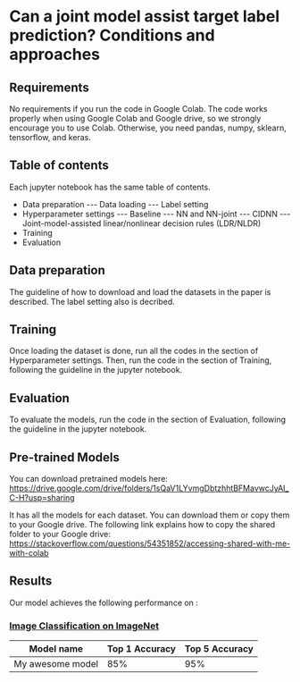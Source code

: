 # Can a joint model assist target label prediction? Conditions and approaches


## Requirements

No requirements if you run the code in Google Colab. The code works properly when using Google Colab and Google drive, so we strongly encourage you to use Colab. Otherwise, you need pandas, numpy, sklearn, tensorflow, and keras. 

## Table of contents

Each jupyter notebook has the same table of contents.

- Data preparation
--- Data loading
--- Label setting
- Hyperparameter settings
--- Baseline
--- NN and NN-joint
--- CIDNN
--- Joint-model-assisted linear/nonlinear decision rules (LDR/NLDR)
- Training
- Evaluation

## Data preparation

The guideline of how to download and load the datasets in the paper is described. The label setting also is decribed.

## Training

Once loading the dataset is done, run all the codes in the section of Hyperparameter settings. Then, run the code in the section of Training, following the guideline in the jupyter notebook.


## Evaluation

To evaluate the models, run the code in the section of Evaluation, following the guideline in the jupyter notebook.

## Pre-trained Models

You can download pretrained models here:
https://drive.google.com/drive/folders/1sQaV1LYvmgDbtzhhtBFMavwcJyAI_C-H?usp=sharing
 
It has all the models for each dataset. You can download them or copy them to your Google drive. The following link explains how to copy the shared folder to your Google drive: https://stackoverflow.com/questions/54351852/accessing-shared-with-me-with-colab


## Results

Our model achieves the following performance on :

### [Image Classification on ImageNet](https://paperswithcode.com/sota/image-classification-on-imagenet)

| Model name         | Top 1 Accuracy  | Top 5 Accuracy |
| ------------------ |---------------- | -------------- |
| My awesome model   |     85%         |      95%       |

